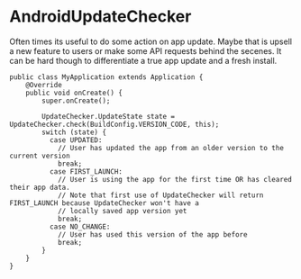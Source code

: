 # AndroidUpdateChecker

Often times its useful to do some action on app update. Maybe that is upsell a new feature to users
or make some API requests behind the secenes. It can be hard though to differentiate a true app update and
a fresh install.

```
public class MyApplication extends Application {
	@Override
	public void onCreate() {
		super.onCreate();
		
		UpdateChecker.UpdateState state = UpdateChecker.check(BuildConfig.VERSION_CODE, this);
		switch (state) {
		  case UPDATED:
		    // User has updated the app from an older version to the current version
		    break;
		  case FIRST_LAUNCH:
		    // User is using the app for the first time OR has cleared their app data.
		    // Note that first use of UpdateChecker will return FIRST_LAUNCH because UpdateChecker won't have a
		    // locally saved app version yet
		    break;
		  case NO_CHANGE:
		    // User has used this version of the app before
		    break;
		}
	}
}
```
